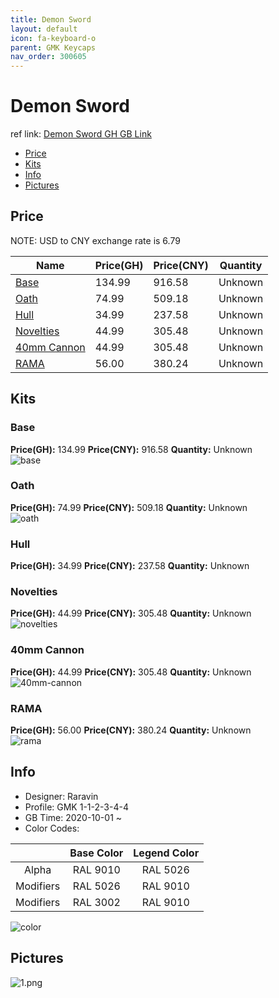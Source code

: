 ```yaml
---
title: Demon Sword 
layout: default
icon: fa-keyboard-o
parent: GMK Keycaps
nav_order: 300605
---
```


# Demon Sword 

ref link: [Demon Sword GH GB Link](https://geekhack.org/index.php?topic=108843.0)  
* [Price](#price)  
* [Kits](#kits)  
* [Info](#info)  
* [Pictures](#pictures)  


## Price  

NOTE: USD to CNY exchange rate is 6.79

| Name          | Price(GH)    |  Price(CNY) | Quantity |
| ------------- | ------------ |  ---------- | -------- |
|[Base](#base)|134.99|916.58|Unknown|
|[Oath](#oath)|74.99|509.18|Unknown|
|[Hull](#hull)|34.99|237.58|Unknown|
|[Novelties](#novelties)|44.99|305.48|Unknown|
|[40mm Cannon](#40mm-cannon)|44.99|305.48|Unknown|
|[RAMA](#rama)|56.00|380.24|Unknown|


## Kits  
### Base  
**Price(GH):** 134.99    **Price(CNY):** 916.58    **Quantity:** Unknown  
<img src="{{ 'assets/images/gmk-keycaps/demonsword/kits_pics/base.jpg' | relative_url }}" alt="base" class="image featured">

### Oath  
**Price(GH):** 74.99    **Price(CNY):** 509.18    **Quantity:** Unknown  
<img src="{{ 'assets/images/gmk-keycaps/demonsword/kits_pics/oath.jpg' | relative_url }}" alt="oath" class="image featured">

### Hull  
**Price(GH):** 34.99    **Price(CNY):** 237.58    **Quantity:** Unknown  
### Novelties  
**Price(GH):** 44.99    **Price(CNY):** 305.48    **Quantity:** Unknown  
<img src="{{ 'assets/images/gmk-keycaps/demonsword/kits_pics/novelties.png' | relative_url }}" alt="novelties" class="image featured">

### 40mm Cannon  
**Price(GH):** 44.99    **Price(CNY):** 305.48    **Quantity:** Unknown  
<img src="{{ 'assets/images/gmk-keycaps/demonsword/kits_pics/40mm-cannon.jpg' | relative_url }}" alt="40mm-cannon" class="image featured">

### RAMA  
**Price(GH):** 56.00    **Price(CNY):** 380.24    **Quantity:** Unknown  
<img src="{{ 'assets/images/gmk-keycaps/demonsword/kits_pics/rama.png' | relative_url }}" alt="rama" class="image featured">


## Info  
* Designer: Raravin  
* Profile: GMK 1-1-2-3-4-4  
* GB Time: 2020-10-01 ~  
* Color Codes:  

| |Base Color     | Legend Color
| :-------------: | :-------------: | :------------:
|Alpha|RAL 9010|RAL 5026
|Modifiers|RAL 5026|RAL 9010
|Modifiers|RAL 3002|RAL 9010

<img src="{{ 'assets/images/gmk-keycaps/demonsword/color.png' | relative_url }}" alt="color" class="image featured">


## Pictures  
<img src="{{ 'assets/images/gmk-keycaps/demonsword/rendering_pics/1.png' | relative_url }}" alt="1.png" class="image featured">
